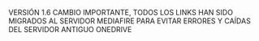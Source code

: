 VERSIÓN 1.6
CAMBIO IMPORTANTE, TODOS LOS LINKS HAN SIDO MIGRADOS AL SERVIDOR MEDIAFIRE PARA EVITAR ERRORES Y CAÍDAS DEL SERVIDOR ANTIGUO ONEDRIVE


